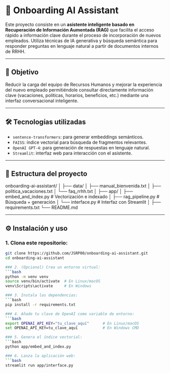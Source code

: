 # 🤖 Onboarding AI Assistant

Este proyecto consiste en un **asistente inteligente basado en Recuperación de Información Aumentada (RAG)** que facilita el acceso rápido a información clave durante el proceso de incorporación de nuevos empleados. Utiliza técnicas de IA generativa y búsqueda semántica para responder preguntas en lenguaje natural a partir de documentos internos de RRHH.

---

## 📌 Objetivo

Reducir la carga del equipo de Recursos Humanos y mejorar la experiencia del nuevo empleado permitiéndole consultar directamente información clave (vacaciones, políticas, horarios, beneficios, etc.) mediante una interfaz conversacional inteligente.

---

## 🛠️ Tecnologías utilizadas

- `sentence-transformers`: para generar embeddings semánticos.
- `FAISS`: índice vectorial para búsqueda de fragmentos relevantes.
- `OpenAI GPT-4`: para generación de respuestas en lenguaje natural.
- `Streamlit`: interfaz web para interacción con el asistente.

---

## 📁 Estructura del proyecto

onboarding-ai-assistant/
│
├── data/
│ ├── manual_bienvenida.txt
│ ├── politica_vacaciones.txt
│ └── faq_rrhh.txt
│
├── app/
│ ├── embed_and_index.py # Vectorización e indexado
│ ├── rag_pipeline.py # Búsqueda + generación
│ └── interface.py # Interfaz con Streamlit
│
├── requirements.txt
└── README.md

---

## ⚙️ Instalación y uso

### 1. Clona este repositorio:

```bash
git clone https://github.com/JSRP00/onboarding-ai-assistant.git
cd onboarding-ai-assistant

### 2. (Opcional) Crea un entorno virtual:
```bash
python -m venv venv
source venv/bin/activate  # En Linux/macOS
venv\Scripts\activate     # En Windows

### 3. Instala las dependencias:
```bash
pip install -r requirements.txt

### 4. Añade tu clave de OpenAI como variable de entorno:
```bash
export OPENAI_API_KEY="tu_clave_aquí"      # En Linux/macOS
set OPENAI_API_KEY=tu_clave_aquí           # En Windows CMD

### 5. Genera el índice vectorial:
```bash
python app/embed_and_index.py

### 6. Lanza la aplicación web:
```bash
streamlit run app/interface.py
